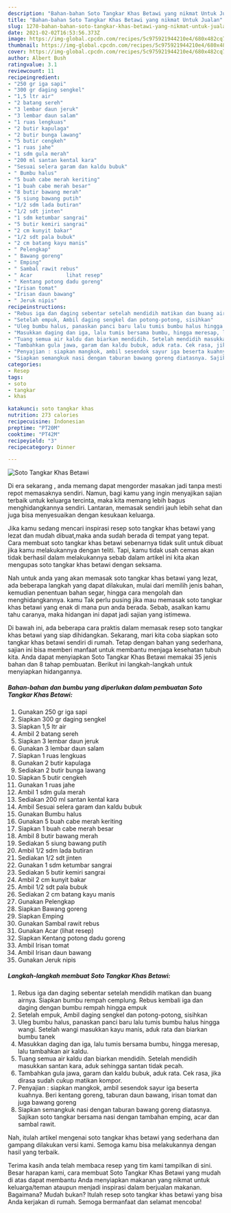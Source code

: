 ```yaml
---
description: "Bahan-bahan Soto Tangkar Khas Betawi yang nikmat Untuk Jualan"
title: "Bahan-bahan Soto Tangkar Khas Betawi yang nikmat Untuk Jualan"
slug: 1270-bahan-bahan-soto-tangkar-khas-betawi-yang-nikmat-untuk-jualan
date: 2021-02-02T16:53:56.373Z
image: https://img-global.cpcdn.com/recipes/5c975921944210e4/680x482cq70/soto-tangkar-khas-betawi-foto-resep-utama.jpg
thumbnail: https://img-global.cpcdn.com/recipes/5c975921944210e4/680x482cq70/soto-tangkar-khas-betawi-foto-resep-utama.jpg
cover: https://img-global.cpcdn.com/recipes/5c975921944210e4/680x482cq70/soto-tangkar-khas-betawi-foto-resep-utama.jpg
author: Albert Bush
ratingvalue: 3.1
reviewcount: 11
recipeingredient:
- "250 gr iga sapi"
- "300 gr daging sengkel"
- "1,5 ltr air"
- "2 batang sereh"
- "3 lembar daun jeruk"
- "3 lembar daun salam"
- "1 ruas lengkuas"
- "2 butir kapulaga"
- "2 butir bunga lawang"
- "5 butir cengkeh"
- "1 ruas jahe"
- "1 sdm gula merah"
- "200 ml santan kental kara"
- "Sesuai selera garam dan kaldu bubuk"
- " Bumbu halus"
- "5 buah cabe merah keriting"
- "1 buah cabe merah besar"
- "8 butir bawang merah"
- "5 siung bawang putih"
- "1/2 sdm lada butiran"
- "1/2 sdt jinten"
- "1 sdm ketumbar sangrai"
- "5 butir kemiri sangrai"
- "2 cm kunyit bakar"
- "1/2 sdt pala bubuk"
- "2 cm batang kayu manis"
- " Pelengkap"
- " Bawang goreng"
- " Emping"
- " Sambal rawit rebus"
- " Acar           lihat resep"
- " Kentang potong dadu goreng"
- "Irisan tomat"
- "Irisan daun bawang"
- " Jeruk nipis"
recipeinstructions:
- "Rebus iga dan daging sebentar setelah mendidih matikan dan buang airnya. Siapkan bumbu rempah cemplung. Rebus kembali iga dan daging dengan bumbu rempah hingga empuk"
- "Setelah empuk, Ambil daging sengkel dan potong-potong, sisihkan"
- "Uleg bumbu halus, panaskan panci baru lalu tumis bumbu halus hingga wangi. Setelah wangi masukkan kayu manis, aduk rata dan biarkan bumbu tanek"
- "Masukkan daging dan iga, lalu tumis bersama bumbu, hingga meresap, lalu tambahkan air kaldu."
- "Tuang semua air kaldu dan biarkan mendidih. Setelah mendidih masukkan santan kara, aduk sehingga santan tidak pecah."
- "Tambahkan gula jawa, garam dan kaldu bubuk, aduk rata. Cek rasa, jika dirasa sudah cukup matikan kompor."
- "Penyajian : siapkan mangkok, ambil sesendok sayur iga beserta kuahnya. Beri kentang goreng, taburan daun bawang, irisan tomat dan juga bawang goreng"
- "Siapkan semangkuk nasi dengan taburan bawang goreng diatasnya. Sajikan soto tangkar bersama nasi dengan tambahan emping, acar dan sambal rawit."
categories:
- Resep
tags:
- soto
- tangkar
- khas

katakunci: soto tangkar khas 
nutrition: 273 calories
recipecuisine: Indonesian
preptime: "PT20M"
cooktime: "PT42M"
recipeyield: "3"
recipecategory: Dinner

---
```



![Soto Tangkar Khas Betawi](https://img-global.cpcdn.com/recipes/5c975921944210e4/680x482cq70/soto-tangkar-khas-betawi-foto-resep-utama.jpg)

Di era  sekarang , anda memang dapat mengorder masakan jadi tanpa mesti repot memasaknya sendiri. Namun, bagi kamu yang ingin menyajikan sajian terbaik untuk keluarga tercinta, maka kita memang lebih bagus menghidangkannya sendiri. Lantaran, memasak sendiri jauh lebih sehat dan juga bisa menyesuaikan dengan kesukaan keluarga.

Jika kamu sedang mencari inspirasi resep soto tangkar khas betawi yang lezat dan mudah dibuat,maka anda sudah berada di tempat yang tepat. Cara membuat soto tangkar khas betawi  sebenarnya tidak sulit untuk dibuat jika kamu melakukannya dengan teliti. Tapi, kamu tidak usah cemas akan tidak berhasil dalam melakukannya 
sebab dalam artikel ini kita akan mengupas soto tangkar khas betawi dengan seksama.  



Nah untuk anda yang akan memasak soto tangkar khas betawi yang lezat, ada beberapa langkah yang dapat dilakukan, mulai dari memilih jenis bahan, kemudian penentuan bahan segar, hingga cara mengolah dan menghidangkannya. kamu Tak perlu pusing jika mau memasak soto tangkar khas betawi yang enak di mana pun anda berada. Sebab, asalkan kamu  tahu caranya, maka hidangan ini dapat jadi sajian yang istimewa.

Di bawah ini, ada beberapa cara praktis  dalam memasak resep soto tangkar khas betawi yang siap dihidangkan. Sekarang, mari kita coba siapkan soto tangkar khas betawi sendiri di rumah. Tetap dengan bahan yang sederhana, sajian ini bisa memberi manfaat untuk membantu menjaga kesehatan tubuh kita. Anda dapat menyiapkan Soto Tangkar Khas Betawi memakai 35 jenis bahan dan 8 tahap pembuatan. Berikut ini langkah-langkah untuk menyiapkan hidangannya.

<!--inarticleads1-->

##### Bahan-bahan dan bumbu yang diperlukan dalam pembuatan Soto Tangkar Khas Betawi:

1. Gunakan 250 gr iga sapi
1. Siapkan 300 gr daging sengkel
1. Siapkan 1,5 ltr air
1. Ambil 2 batang sereh
1. Siapkan 3 lembar daun jeruk
1. Gunakan 3 lembar daun salam
1. Siapkan 1 ruas lengkuas
1. Gunakan 2 butir kapulaga
1. Sediakan 2 butir bunga lawang
1. Siapkan 5 butir cengkeh
1. Gunakan 1 ruas jahe
1. Ambil 1 sdm gula merah
1. Sediakan 200 ml santan kental kara
1. Ambil Sesuai selera garam dan kaldu bubuk
1. Gunakan  Bumbu halus
1. Gunakan 5 buah cabe merah keriting
1. Siapkan 1 buah cabe merah besar
1. Ambil 8 butir bawang merah
1. Sediakan 5 siung bawang putih
1. Ambil 1/2 sdm lada butiran
1. Sediakan 1/2 sdt jinten
1. Gunakan 1 sdm ketumbar sangrai
1. Sediakan 5 butir kemiri sangrai
1. Ambil 2 cm kunyit bakar
1. Ambil 1/2 sdt pala bubuk
1. Sediakan 2 cm batang kayu manis
1. Gunakan  Pelengkap
1. Siapkan  Bawang goreng
1. Siapkan  Emping
1. Gunakan  Sambal rawit rebus
1. Gunakan  Acar           (lihat resep)
1. Siapkan  Kentang potong dadu goreng
1. Ambil Irisan tomat
1. Ambil Irisan daun bawang
1. Gunakan  Jeruk nipis




<!--inarticleads2-->

##### Langkah-langkah membuat Soto Tangkar Khas Betawi:

1. Rebus iga dan daging sebentar setelah mendidih matikan dan buang airnya. Siapkan bumbu rempah cemplung. Rebus kembali iga dan daging dengan bumbu rempah hingga empuk
1. Setelah empuk, Ambil daging sengkel dan potong-potong, sisihkan
1. Uleg bumbu halus, panaskan panci baru lalu tumis bumbu halus hingga wangi. Setelah wangi masukkan kayu manis, aduk rata dan biarkan bumbu tanek
1. Masukkan daging dan iga, lalu tumis bersama bumbu, hingga meresap, lalu tambahkan air kaldu.
1. Tuang semua air kaldu dan biarkan mendidih. Setelah mendidih masukkan santan kara, aduk sehingga santan tidak pecah.
1. Tambahkan gula jawa, garam dan kaldu bubuk, aduk rata. Cek rasa, jika dirasa sudah cukup matikan kompor.
1. Penyajian : siapkan mangkok, ambil sesendok sayur iga beserta kuahnya. Beri kentang goreng, taburan daun bawang, irisan tomat dan juga bawang goreng
1. Siapkan semangkuk nasi dengan taburan bawang goreng diatasnya. Sajikan soto tangkar bersama nasi dengan tambahan emping, acar dan sambal rawit.




Nah, itulah artikel mengenai  soto tangkar khas betawi  yang sederhana dan gampang dilakukan versi kami. Semoga kamu bisa melakukannya dengan hasil yang terbaik. 

Terima kasih anda telah membaca resep yang tim kami tampilkan di sini. Besar harapan kami, cara membuat  Soto Tangkar Khas Betawi yang mudah di atas dapat membantu Anda menyiapkan makanan yang nikmat untuk keluarga/teman ataupun menjadi inspirasi dalam berjualan makanan. Bagaimana? Mudah bukan? Itulah resep soto tangkar khas betawi yang bisa Anda kerjakan di rumah. Semoga bermanfaat dan selamat mencoba!

